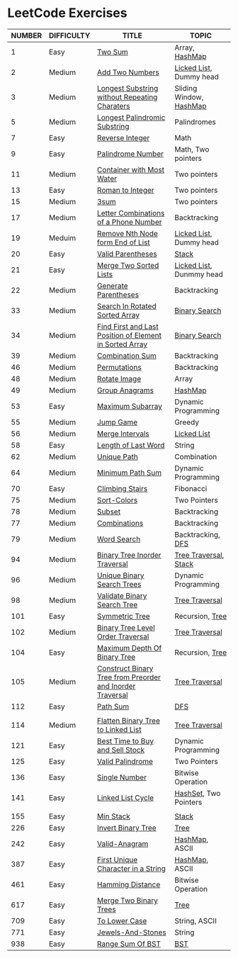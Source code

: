 # LeetCode Exercises

| NUMBER | DIFFICULTY | TITLE                                                        | TOPIC                                                        |
| ------ | ---------- | ------------------------------------------------------------ | ------------------------------------------------------------ |
| 1      | Easy       | [Two Sum](01-Two-Sum/)                                       | Array, [HashMap](../Algorithms/Abstract-Data-Type/Map/)      |
| 2      | Medium     | [Add Two Numbers](02-Add-Two-Numbers/)                       | [Licked List](../Algorithms/Abstract-Data-Type/List/LinkedList.md), Dummy head |
| 3      | Medium     | [Longest Substring without Repeating Charaters](03-Longest-Substring-Without-Repeating-Char/) | Sliding Window, [HashMap](../Algorithms/Abstract-Data-Type/Map/) |
| 5      | Medium     | [Longest Palindromic Substring](05-Longest-Palindromic-Substring/) | Palindromes                                                  |
| 7      | Easy       | [Reverse Integer](07-Reverse-Integer/)                       | Math                                                         |
| 9      | Easy       | [Palindrome Number](09-Palindrome-Number/)                   | Math, Two pointers                                           |
| 11     | Medium     | [Container with Most Water](11-Container-with-Most-Water/)   | Two pointers                                                 |
| 13     | Easy       | [Roman to Integer](13-Roman-to-Integer)                      | Two pointers                                                 |
| 15     | Medium     | [3sum](15-3sum/)                                             | Two pointers                                                 |
| 17     | Medium     | [Letter Combinations of a Phone Number](17-Letter-Combinations-Phone-Number) | Backtracking                                                 |
| 19     | Meduim     | [Remove Nth Node form End of List](19-Remove-Nth-Node-From-End-Of-List) | [Licked List](../Algorithms/Abstract-Data-Type/List/LinkedList.md), Dummy head |
| 20     | Easy       | [Valid Parentheses](20-Valid-Parentheses/)                   | [Stack](../Algorithms/Abstract-Data-Type/Stack/)             |
| 21     | Easy       | [Merge Two Sorted Lists](21-Merge-Two-Sorted-Lists/)         | [Licked List](../Algorithms/Abstract-Data-Type/List/LinkedList.md), Dunmmy head |
| 22     | Medium     | [Generate Parentheses](22-Generate-Parentheses/)             | Backtracking                                                 |
| 33     | Medium     | [Search In Rotated Sorted Array](33-Search-In-Rotated-Sorted-Array/) | [Binary Search](../Algorithms/Search/README.md/#Binary-Search) |
| 34     | Medium     | [Find First and Last Position of Element in Sorted Array](34-Find-First-and-Last-Position-of-Element-in-Sorted-Array) | [Binary Search](../Algorithms/Search/README.md/#Binary-Search) |
| 39     | Medium     | [Combination Sum](39-Combination-Sum/)                       | Backtracking                                                 |
| 46     | Medium     | [Permutations](46-Permutations/)                             | Backtracking                                                 |
| 48     | Medium     | [Rotate Image](48-Rotate-Image)                              | Array                                                        |
| 49     | Medium     | [Group Anagrams](49-Group-Anagrams)                          | [HashMap](../Algorithms/Abstract-Data-Type/Map/)             |
| 53     | Easy       | [Maximum Subarray](53-Maximum-Subarray/)                     | Dynamic Programming                                          |
| 55     | Medium     | [Jump Game](55-Jump-Game/)                                   | Greedy                                                       |
| 56     | Medium     | [Merge Intervals](56-Merge-Intervals)                        | [Licked List](../Algorithms/Abstract-Data-Type/List/LinkedList.md) |
| 58     | Easy       | [Length of Last Word](58-Length-Of-Last-Word/)               | String                                                       |
| 62     | Medium     | [Unique Path](62-Unique-Path)                                | Combination                                                  |
| 64     | Medium     | [Minimum Path Sum](64-Minimum-Path-Sum)                      | Dynamic Programming                                          |
| 70     | Easy       | [Climbing Stairs](70-Climbing-Stairs)                        | Fibonacci                                                    |
| 75     | Medium     | [Sort-Colors](75-Sort-Colors)                                | Two Pointers                                                 |
| 78     | Medium     | [Subset](78-Subsets/)                                        | Backtracking                                                 |
| 77     | Medium     | [Combinations](77-Combinations/)                             | Backtracking                                                 |
| 79     | Medium     | [Word Search](79-Word-Search/)                               | Backtracking, [DFS](../Algorithms/Search/README.md/#Depth-First-Search) |
| 94     | Medium     | [Binary Tree Inorder Traversal](94-Binary-Tree-Inorder-Traversal) | [Tree Traversal](../Algorithm/Search/#Tree-Traversal), [Stack](../Algorithms/Abstract-Data-Type/Stack/) |
| 96     | Medium     | [Unique Binary Search Trees](96-Unique-Bianray-Search-Trees/) | Dynamic Programming                                          |
| 98     | Medium     | [Validate Binary Search Tree](98-Validate-Binary-Search-Tree) | [Tree Traversal](../Algorithm/Search/#Tree-Traversal)        |
| 101    | Easy       | [Symmetric Tree](101-Symmetric-Tree/)                        | Recursion, [Tree](../Algorithms/Abstract-Data-Type/Tree/)    |
| 102    | Medium     | [Binary Tree Level Order Traversal](102-Binary-Tree-Level-Order-Traversal) | [Tree Traversal](../Algorithm/Search/#Tree-Traversal)        |
| 104    | Easy       | [Maximum Depth Of Binary Tree](104-Maximum-Depth-Of-Binary-Tree/) | Recursion, [Tree](../Algorithms/Abstract-Data-Type/Tree/)    |
| 105    | Medium     | [Construct Binary Tree from Preorder and Inorder Traversal](105-Construct-Binary-Tree-from-Preorder-and-Inorder-Traversal/) | [Tree Traversal](../Algorithm/Search/#Tree-Traversal)        |
| 112    | Easy       | [Path Sum](112-Path-Sum/)                                    | [DFS](../Algorithms/Search/README.md/#Depth-First-Search)    |
|        |            |                                                              |                                                              |
| 114    | Medium     | [Flatten Binary Tree to Linked List](114-Flatten-Binary-Tree-to-Linked-List/) | [Tree Traversal](../Algorithm/Search/#Tree-Traversal)        |
| 121    | Easy       | [Best Time to Buy and Sell Stock](121-Best-Time-to-Buy-and-Sell-Stock/) | Dynamic Programming                                          |
| 125    | Easy       | [Valid Palindrome](125-Valid-Palindrome/)                    | Two Pointers                                                 |
| 136    | Easy       | [Single Number](136-Single-Number)                           | Bitwise Operation                                            |
| 141    | Easy       | [Linked List Cycle](141-Linked-List-Cycle/)                  | [HashSet](../Algorithms/Abstract-Data-Type/Set/), Two Pointers |
|        |            |                                                              |                                                              |
| 155    | Easy       | [Min Stack](155-Min-Stack/)                                  | [Stack](../Algorithms/Abstract-Data-Type/Stack/)             |
| 226    | Easy       | [Invert Binary Tree](226-Invert-Binary-Tree/)                | [Tree](../Algorithms/Abstract-Data-Type/Tree/)               |
| 242    | Easy       | [Valid-Anagram](242-Valid-Anagram/)                          | [HashMap](../Algorithms/Abstract-Data-Type/Map/), ASCII      |
| 387    | Easy       | [First Unique Character in a String](387-First-Unique-Character-In-String/) | [HashMap](../Algorithms/Abstract-Data-Type/Map/), ASCII      |
| 461    | Easy       | [Hamming Distance](461-Hamming-Distance/)                    | Bitwise Operation                                            |
| 617    | Easy       | [Merge Two Binary Trees](617-Merge-Two-Binary-Trees/)        | [Tree](../Algorithms/Abstract-Data-Type/Tree/)               |
| 709    | Easy       | [To Lower Case](709-To-Lower-Case/)                          | String, ASCII                                                |
| 771    | Easy       | [Jewels-And-Stones](771-Jewels-And-Stones/)                  | String                                                       |
| 938    | Easy       | [Range Sum Of BST](938-Range-Sum-Of-BST/)                    | [BST](../Algorithm/Abstract-Data-Type/Tree/Binary-Search-Tree.md) |

